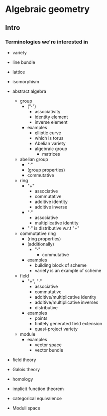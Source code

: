 # Algebraic geometry

## Intro

### Terminologies we're interested in

- variety

- line bundle

- lattice

- isomorphism

- abstract algebra
  - group
    - ("$\cdot$")
      - associativity
      - identity element
      - inverse element
    - examples
      - elliptic curve
      - which is torus
      - Abelian variety
      - algebraic group
        - matrices
  - abelian group
    - "$\cdot$"
    - (group properties)
    - commutative
  - ring
    - "+"
      - associative
      - commutative
      - additive identity
      - additive inverse
    - "$\cdot$"
      - associative
      - multiplicative identity
    - "$\cdot$" is distributive w.r.t "+"
  - commutative ring
    - (ring properties)
    - (additionally)
      - "$\cdot$"
        - commutative
    - examples
      - building block of scheme
      - variety is an example of scheme
  - field
    - "+", "$\cdot$"
      - associative
      - commutative
      - additive/multiplicative identity
      - additive/multiplicative inverses
      - distributive
    - examples
      - points
      - finitely generated field extension
      - quasi-project variety
  - module
    - examples
      - vector space
      - vector bundle
- field theory

- Galois theory

- homology

- implicit function theorem

- categorical equivalence

- Moduli space
